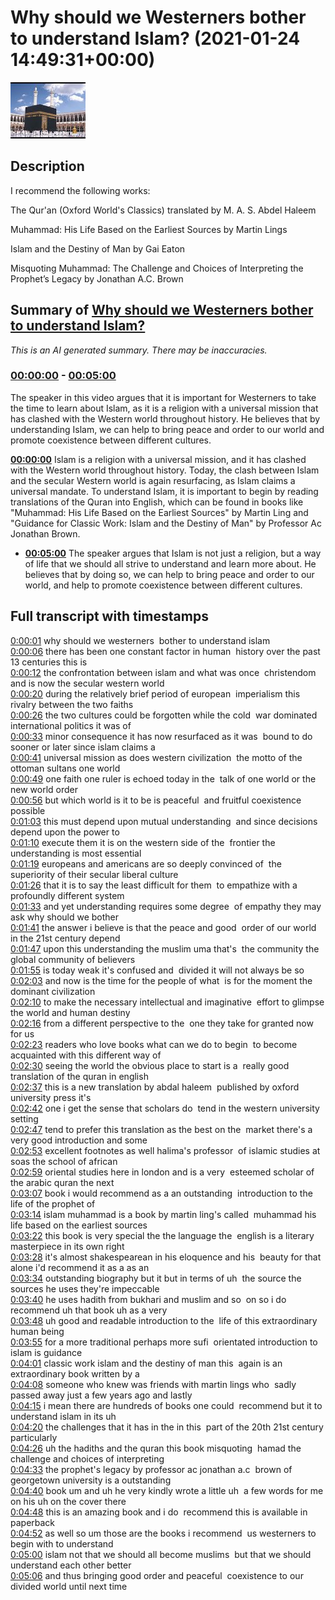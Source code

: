 # Why should we Westerners bother to understand Islam? (2021-01-24 14:49:31+00:00)

![alt Why should we Westerners bother to understand Islam?](INNV-NVO8jM.jpg "Why should we Westerners bother to understand Islam?")

## Description

I recommend the following works:

The Qur'an (Oxford World's Classics) translated by M. A. S. Abdel Haleem

Muhammad: His Life Based on the Earliest Sources by Martin Lings 

Islam and the Destiny of Man by Gai Eaton

Misquoting Muhammad: The Challenge and Choices of Interpreting the Prophet’s Legacy by Jonathan A.C. Brown

## Summary of [Why should we Westerners bother to understand Islam?](https://www.youtube.com/watch?v=INNV-NVO8jM)


*This is an AI generated summary. There may be inaccuracies. [](/)*

### [00:00:00](https://www.youtube.com/watch?v=INNV-NVO8jM&t=0) - [00:05:00](https://www.youtube.com/watch?v=INNV-NVO8jM&t=300)

The speaker in this video argues that it is important for Westerners to take the time to learn about Islam, as it is a religion with a universal mission that has clashed with the Western world throughout history. He believes that by understanding Islam, we can help to bring peace and order to our world and promote coexistence between different cultures.

**[00:00:00](https://www.youtube.com/watch?v=INNV-NVO8jM&t=0)** Islam is a religion with a universal mission, and it has clashed with the Western world throughout history. Today, the clash between Islam and the secular Western world is again resurfacing, as Islam claims a universal mandate. To understand Islam, it is important to begin by reading translations of the Quran into English, which can be found in books like "Muhammad: His Life Based on the Earliest Sources" by Martin Ling and "Guidance for Classic Work: Islam and the Destiny of Man" by Professor Ac Jonathan Brown.
* **[00:05:00](https://www.youtube.com/watch?v=INNV-NVO8jM&t=300)** The speaker argues that Islam is not just a religion, but a way of life that we should all strive to understand and learn more about. He believes that by doing so, we can help to bring peace and order to our world, and help to promote coexistence between different cultures.

## Full transcript with timestamps

[0:00:01](https://youtu.be/INNV-NVO8jM?t=1) why should we westerners 
bother to understand islam    
[0:00:06](https://youtu.be/INNV-NVO8jM?t=6) there has been one constant factor in human 
history over the past 13 centuries this is    
[0:00:12](https://youtu.be/INNV-NVO8jM?t=12) the confrontation between islam and what was once 
christendom and is now the secular western world    
[0:00:20](https://youtu.be/INNV-NVO8jM?t=20) during the relatively brief period of european 
imperialism this rivalry between the two faiths    
[0:00:26](https://youtu.be/INNV-NVO8jM?t=26) the two cultures could be forgotten while the cold 
war dominated international politics it was of    
[0:00:33](https://youtu.be/INNV-NVO8jM?t=33) minor consequence it has now resurfaced as it was 
bound to do sooner or later since islam claims a    
[0:00:41](https://youtu.be/INNV-NVO8jM?t=41) universal mission as does western civilization 
the motto of the ottoman sultans one world    
[0:00:49](https://youtu.be/INNV-NVO8jM?t=49) one faith one ruler is echoed today in the 
talk of one world or the new world order    
[0:00:56](https://youtu.be/INNV-NVO8jM?t=56) but which world is it to be is peaceful 
and fruitful coexistence possible    
[0:01:03](https://youtu.be/INNV-NVO8jM?t=63) this must depend upon mutual understanding 
and since decisions depend upon the power to    
[0:01:10](https://youtu.be/INNV-NVO8jM?t=70) execute them it is on the western side of the 
frontier the understanding is most essential  
[0:01:19](https://youtu.be/INNV-NVO8jM?t=79) europeans and americans are so deeply convinced of 
the superiority of their secular liberal culture    
[0:01:26](https://youtu.be/INNV-NVO8jM?t=86) that it is to say the least difficult for them 
to empathize with a profoundly different system    
[0:01:33](https://youtu.be/INNV-NVO8jM?t=93) and yet understanding requires some degree 
of empathy they may ask why should we bother    
[0:01:41](https://youtu.be/INNV-NVO8jM?t=101) the answer i believe is that the peace and good 
order of our world in the 21st century depend    
[0:01:47](https://youtu.be/INNV-NVO8jM?t=107) upon this understanding the muslim uma that's 
the community the global community of believers    
[0:01:55](https://youtu.be/INNV-NVO8jM?t=115) is today weak it's confused and 
divided it will not always be so    
[0:02:03](https://youtu.be/INNV-NVO8jM?t=123) and now is the time for the people of what 
is for the moment the dominant civilization    
[0:02:10](https://youtu.be/INNV-NVO8jM?t=130) to make the necessary intellectual and imaginative 
effort to glimpse the world and human destiny    
[0:02:16](https://youtu.be/INNV-NVO8jM?t=136) from a different perspective to the 
one they take for granted now for us    
[0:02:23](https://youtu.be/INNV-NVO8jM?t=143) readers who love books what can we do to begin 
to become acquainted with this different way of    
[0:02:30](https://youtu.be/INNV-NVO8jM?t=150) seeing the world the obvious place to start is a 
really good translation of the quran in english    
[0:02:37](https://youtu.be/INNV-NVO8jM?t=157) this is a new translation by abdal haleem 
published by oxford university press it's    
[0:02:42](https://youtu.be/INNV-NVO8jM?t=162) one i get the sense that scholars do 
tend in the western university setting    
[0:02:47](https://youtu.be/INNV-NVO8jM?t=167) tend to prefer this translation as the best on the 
market there's a very good introduction and some    
[0:02:53](https://youtu.be/INNV-NVO8jM?t=173) excellent footnotes as well halima's professor 
of islamic studies at soas the school of african    
[0:02:59](https://youtu.be/INNV-NVO8jM?t=179) oriental studies here in london and is a very 
esteemed scholar of the arabic quran the next    
[0:03:07](https://youtu.be/INNV-NVO8jM?t=187) book i would recommend as a an outstanding 
introduction to the life of the prophet of    
[0:03:14](https://youtu.be/INNV-NVO8jM?t=194) islam muhammad is a book by martin ling's called 
muhammad his life based on the earliest sources    
[0:03:22](https://youtu.be/INNV-NVO8jM?t=202) this book is very special the the language the 
english is a literary masterpiece in its own right    
[0:03:28](https://youtu.be/INNV-NVO8jM?t=208) it's almost shakespearean in his eloquence and his 
beauty for that alone i'd recommend it as a as an    
[0:03:34](https://youtu.be/INNV-NVO8jM?t=214) outstanding biography but it but in terms of uh 
the source the sources he uses they're impeccable    
[0:03:40](https://youtu.be/INNV-NVO8jM?t=220) he uses hadith from bukhari and muslim and so 
on so i do recommend uh that book uh as a very    
[0:03:48](https://youtu.be/INNV-NVO8jM?t=228) uh good and readable introduction to the 
life of this extraordinary human being    
[0:03:55](https://youtu.be/INNV-NVO8jM?t=235) for a more traditional perhaps more sufi 
orientated introduction to islam is guidance    
[0:04:01](https://youtu.be/INNV-NVO8jM?t=241) classic work islam and the destiny of man this 
again is an extraordinary book written by a    
[0:04:08](https://youtu.be/INNV-NVO8jM?t=248) someone who knew was friends with martin lings who 
sadly passed away just a few years ago and lastly    
[0:04:15](https://youtu.be/INNV-NVO8jM?t=255) i mean there are hundreds of books one could 
recommend but it to understand islam in its uh    
[0:04:20](https://youtu.be/INNV-NVO8jM?t=260) the challenges that it has in the in this 
part of the 20th 21st century particularly    
[0:04:26](https://youtu.be/INNV-NVO8jM?t=266) uh the hadiths and the quran this book misquoting 
hamad the challenge and choices of interpreting    
[0:04:33](https://youtu.be/INNV-NVO8jM?t=273) the prophet's legacy by professor ac jonathan a.c 
brown of georgetown university is a outstanding    
[0:04:40](https://youtu.be/INNV-NVO8jM?t=280) book um and uh he very kindly wrote a little uh 
a few words for me on his uh on the cover there    
[0:04:48](https://youtu.be/INNV-NVO8jM?t=288) this is an amazing book and i do 
recommend this is available in paperback    
[0:04:52](https://youtu.be/INNV-NVO8jM?t=292) as well so um those are the books i recommend 
us westerners to begin with to understand    
[0:05:00](https://youtu.be/INNV-NVO8jM?t=300) islam not that we should all become muslims 
but that we should understand each other better    
[0:05:06](https://youtu.be/INNV-NVO8jM?t=306) and thus bringing good order and peaceful 
coexistence to our divided world until next time  
